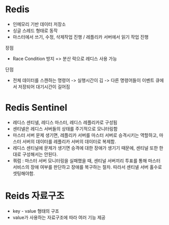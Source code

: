 # Redis

- 인메모리 기반 데이터 저장소
- 싱글 스레드 형태로 동작
- 마스터에서 쓰기, 수정, 삭제작업 진행 / 레플리카 서버에서 읽기 작업 진행

장점

- Race Condition 방지 => 분산 락으로 레디스 사용 가능

단점

- 전체 데이터를 스캔하는 명령어 -> 실행시간이 김 -> 다른 명령어들이 이벤트 큐에서 저장되어 대기시간이 길어짐

# Redis Sentinel

- 레디스 센티넬, 레디스 마스터, 레디스 레플리카로 구성됨
- 센티넬은 레디스 서버들의 상태를 주기적으로 모니터링함
- 마스터 서버 문제 생기면, 레플리카 서버를 마스터 서버로 승격시키는 역할하고, 마스터 서버의 데이터를 레플리카 서버의 데이터로 복제함.
- 레디스 센티널에 문제가 생기면 승격에 대한 장애가 생기기 때문에, 센티널 또한 한대로 구성해서는 안된다.
- 쿼럼 : 마스터 서버 모니터링을 실패했을 때, 센티널 서버끼리 투표를 통해 마스터 서비스의 장애 여부를 판단하고 장애를 복구하는 절차. 따라서 센티넬 서버 홀수로 셋팅해야함.

# Reids 자료구조

- key - value 형태의 구조
- value가 사용하는 자료구조에 따라 여러 기능 제공
